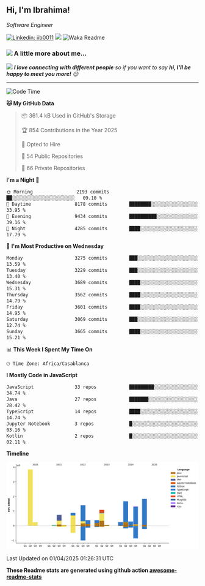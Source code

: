 <h2>Hi, I'm Ibrahima! </h2>
<p><em>Software Engineer 
</em></p>


[![Linkedin: iib0011](https://img.shields.io/badge/-iib0011-blue?style=flat-square&logo=Linkedin&logoColor=white&link=https://www.linkedin.com/in/iib0011/)](https://www.linkedin.com/in/iib0011/)
![](https://visitor-badge.glitch.me/badge?page_id=iib0011)
![Waka Readme](https://github.com/iib0011/iib0011/workflows/Waka%20Readme/badge.svg)


### <img src="https://media.giphy.com/media/VgCDAzcKvsR6OM0uWg/giphy.gif" width="50"> A little more about me...  


<img src="https://media.giphy.com/media/LnQjpWaON8nhr21vNW/giphy.gif" width="60"> <em><b>I love connecting with different people</b> so if you want to say <b>hi, I'll be happy to meet you more!</b> 😊</em>

---
<!--START_SECTION:waka-->
![Code Time](http://img.shields.io/badge/Code%20Time-4%2C620%20hrs%2026%20mins-blue)

**🐱 My GitHub Data** 

> 📦 361.4 kB Used in GitHub's Storage 
 > 
> 🏆 854 Contributions in the Year 2025
 > 
> 💼 Opted to Hire
 > 
> 📜 54 Public Repositories 
 > 
> 🔑 66 Private Repositories 
 > 
**I'm a Night 🦉** 

```text
🌞 Morning                2193 commits        ██░░░░░░░░░░░░░░░░░░░░░░░   09.10 % 
🌆 Daytime                8178 commits        ████████░░░░░░░░░░░░░░░░░   33.95 % 
🌃 Evening                9434 commits        ██████████░░░░░░░░░░░░░░░   39.16 % 
🌙 Night                  4285 commits        ████░░░░░░░░░░░░░░░░░░░░░   17.79 % 
```
📅 **I'm Most Productive on Wednesday** 

```text
Monday                   3275 commits        ███░░░░░░░░░░░░░░░░░░░░░░   13.59 % 
Tuesday                  3229 commits        ███░░░░░░░░░░░░░░░░░░░░░░   13.40 % 
Wednesday                3689 commits        ████░░░░░░░░░░░░░░░░░░░░░   15.31 % 
Thursday                 3562 commits        ████░░░░░░░░░░░░░░░░░░░░░   14.79 % 
Friday                   3601 commits        ████░░░░░░░░░░░░░░░░░░░░░   14.95 % 
Saturday                 3069 commits        ███░░░░░░░░░░░░░░░░░░░░░░   12.74 % 
Sunday                   3665 commits        ████░░░░░░░░░░░░░░░░░░░░░   15.21 % 
```


📊 **This Week I Spent My Time On** 

```text
🕑︎ Time Zone: Africa/Casablanca
```

**I Mostly Code in JavaScript** 

```text
JavaScript               33 repos            █████████░░░░░░░░░░░░░░░░   34.74 % 
Java                     27 repos            ███████░░░░░░░░░░░░░░░░░░   28.42 % 
TypeScript               14 repos            ████░░░░░░░░░░░░░░░░░░░░░   14.74 % 
Jupyter Notebook         3 repos             █░░░░░░░░░░░░░░░░░░░░░░░░   03.16 % 
Kotlin                   2 repos             █░░░░░░░░░░░░░░░░░░░░░░░░   02.11 % 
```



**Timeline**

![Lines of Code chart](https://raw.githubusercontent.com/iib0011/iib0011/master/assets/bar_graph.png)


 Last Updated on 01/04/2025 01:26:31 UTC
<!--END_SECTION:waka-->

**These Readme stats are generated using github action [awesome-readme-stats](https://github.com/iib0011/waka-readme-stats)**
